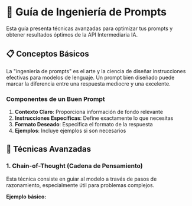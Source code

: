 # 📝 Guía de Ingeniería de Prompts

Esta guía presenta técnicas avanzadas para optimizar tus prompts y obtener resultados óptimos de la API Intermediaria IA.

## 📋 Conceptos Básicos

La "ingeniería de prompts" es el arte y la ciencia de diseñar instrucciones efectivas para modelos de lenguaje. Un prompt bien diseñado puede marcar la diferencia entre una respuesta mediocre y una excelente.

### Componentes de un Buen Prompt

1. **Contexto Claro**: Proporciona información de fondo relevante
2. **Instrucciones Específicas**: Define exactamente lo que necesitas
3. **Formato Deseado**: Especifica el formato de la respuesta
4. **Ejemplos**: Incluye ejemplos si son necesarios

## 🔧 Técnicas Avanzadas

### 1. Chain-of-Thought (Cadena de Pensamiento)

Esta técnica consiste en guiar al modelo a través de pasos de razonamiento, especialmente útil para problemas complejos.

**Ejemplo básico:**
